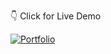 👇 Click for Live Demo

[![Portfolio](https://github.com/user-attachments/assets/2681a55e-801f-4d1c-933f-95fe7538a17d)](https://portfolio-syed-farhans-projects.vercel.app/)
